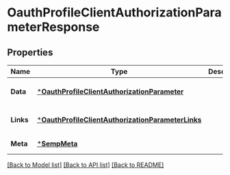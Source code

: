 # OauthProfileClientAuthorizationParameterResponse

## Properties
Name | Type | Description | Notes
------------ | ------------- | ------------- | -------------
**Data** | [***OauthProfileClientAuthorizationParameter**](OauthProfileClientAuthorizationParameter.md) |  | [optional] [default to null]
**Links** | [***OauthProfileClientAuthorizationParameterLinks**](OauthProfileClientAuthorizationParameterLinks.md) |  | [optional] [default to null]
**Meta** | [***SempMeta**](SempMeta.md) |  | [default to null]

[[Back to Model list]](../README.md#documentation-for-models) [[Back to API list]](../README.md#documentation-for-api-endpoints) [[Back to README]](../README.md)


